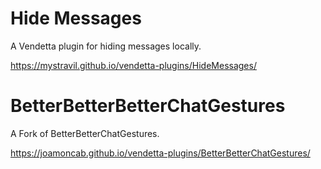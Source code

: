 # Hide Messages
A Vendetta plugin for hiding messages locally.

https://mystravil.github.io/vendetta-plugins/HideMessages/

# BetterBetterBetterChatGestures
A Fork of BetterBetterChatGestures.

https://joamoncab.github.io/vendetta-plugins/BetterBetterChatGestures/
